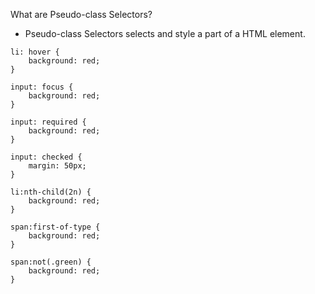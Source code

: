 
What are Pseudo-class Selectors?
- Pseudo-class Selectors selects and style a part of a HTML element.

```
li: hover {
	background: red;
}

input: focus {
	background: red;
}

input: required {
	background: red;
}

input: checked {
	margin: 50px;
}

li:nth-child(2n) {
	background: red;
}

span:first-of-type {
	background: red;
}

span:not(.green) {
	background: red;
}
```